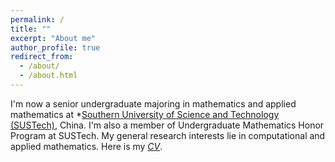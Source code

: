 ```yaml
---
permalink: /
title: ""
excerpt: "About me"
author_profile: true
redirect_from: 
  - /about/
  - /about.html
---
```


I'm now a senior undergraduate majoring in mathematics and applied mathematics at *[Southern University of Science and Technology (SUSTech)](https://www.sustech.edu.cn/en/), China. I'm also a member of Undergraduate Mathematics Honor Program at SUSTech. My general research interests lie in computational and applied mathematics. Here is my *[CV](https://hv1000.github.io/files/Yan_HUANG_CV.pdf)*.
